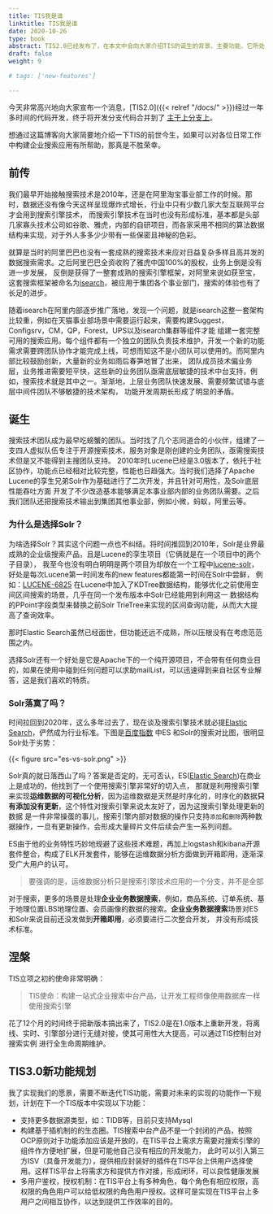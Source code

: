 ```yaml
---
title: TIS我是谁
linktitle: TIS我是谁
date: 2020-10-26
type: book
abstract: TIS2.0已经发布了，在本文中会向大家介绍TIS的诞生的背景、主要功能、它所处的企业搜索应用领域的优势，和将来的愿景
draft: false
weight: 9

# tags: ['new-features']

---
```

今天非常高兴地向大家宣布一个消息，[TIS2.0]({{< relref "/docs/" >}})经过一年多时间的代码开发，终于将开发分支代码合并到了 [主干上分支上](https://github.com/qlangtech/tis-solr)。

想通过这篇博客向大家简要地介绍一下TIS的前世今生，如果可以对各位日常工作中构建企业搜索应用有所帮助，那真是不胜荣幸。

## 前传
我们最早开始接触搜索技术是2010年，还是在阿里淘宝事业部工作的时候。那时，数据还没有像今天这样呈现爆炸式增长，行业中只有少数几家大型互联网平台才会用到搜索引擎技术，
而搜索引擎技术在当时也没有形成标准，基本都是头部几家寡头技术公司如谷歌、雅虎，内部的自研项目，而各家采用不相同的算法数据结构来实现，对于外人多多少少带有一些保密且神秘的色彩。

就算是当时的阿里巴巴也没有一套成熟的搜索技术来应对日益复杂多样且高并发的数据搜索需求。之后阿里巴巴全资收购了雅虎中国100%的股权，业务上倒是没有进一步发展，
反倒是获得了一整套成熟的搜索引擎框架，对阿里来说如获至宝，这套搜索框架被命名为[isearch](http://www.itboth.com/d/FJ3Mrq/isearch-opensearch)，被应用于集团各个事业部门，搜索的体验也有了长足的进步。

随着isearch在阿里内部逐步推广落地，发现一个问题，就是isearch这整一套架构比较重，例如在天猫事业部场景中需要运行起来，需要构建Suggest，Configsrv，CM，QP，Forest，UPS以及isearch集群等组件才能
组建一套完整可用的搜索应用。每个组件都有一个独立的团队负责技术维护，开发一个新的功能需求需要跨团队协作才能完成上线，可想而知这不是小团队可以使用的。而阿里内部比较鼓励创新，大量新的业务如雨后春笋地冒了出来，
团队成员技术偏业务层，业务推进需要短平快，这些新的业务团队亟需底层敏捷的技术中台支持，例如，搜索技术就是其中之一。渐渐地，上层业务团队快速发展、需要频繁试错与底层中间件团队不够敏捷的技术架构，
功能开发周期长形成了明显的矛盾。

## 诞生

搜索技术团队成为最早吃螃蟹的团队。当时找了几个志同道合的小伙伴，组建了一支四人虚拟队伍专注于开源搜索技术，服务对象是刚创建的业务团队，亟需搜索技术但是又不能得到主搜团队支持。
2010年时Lucene已经是3.0版本了，依托于社区协作，功能点已经相对比较完整，性能也日趋强大。当时我们选择了Apache Lucene的孪生兄弟Solr作为基础进行了二次开发，并且针对可用性，及Solr底层性能吞吐方面
开发了不少改造基本能够满足本事业部内部的业务团队需要。之后我们团队还把搜索技术输出到集团其他事业部，例如小微，蚂蚁，阿里云等。

### 为什么是选择Solr？

为啥选择Solr？其实这个问题一点也不纠结。将时间推回到2010年，Solr是业界最成熟的企业级搜索产品，且是Lucene的孪生项目（它俩就是在一个项目中的两个子目录），
我至今也没有明白明明是两个项目为却放在一个工程中[lucene-solr](https://github.com/apache/lucene-solr)，好处是每次Lucene第一时间发布的new features都能第一时间在Solr中尝鲜，
例如：[LUCENE-6825](https://issues.apache.org/jira/browse/LUCENE-6825) 在Lucene中加入了KDTree数据结构，能够优化之前使用空间区间搜索的场景，几乎在同一个发布版本中Solr已经能用到利用这一
数据结构的PPoint字段类型来替换之前Solr TrieTree来实现的区间查询功能，从而大大提高了查询效率。

那时Elastic Search虽然已经面世，但功能还远不成熟，所以压根没有在考虑范范围之内。

选择Solr还有一个好处是它是Apache下的一个纯开源项目，不会带有任何商业目的，如果在使用中碰到任何问题可以求助mailList，可以迅速得到来自社区专业解答，这是我们喜欢的特质。

### Solr落寞了吗？

时间拉回到2020年，这么多年过去了，现在谈及搜索引擎技术就必提[Elastic Search](https://www.elastic.co/cn/)，俨然成为行业标准。下图是[百度指数](http://index.baidu.com/v2/main/index.html#/trend/solr?words=solr,elasticsearch)
中ES 和Solr的搜索对比图，很明显Solr处于劣势：

{{< figure src="es-vs-solr.png"  >}}

Solr真的就日落西山了吗？答案是否定的，无可否认，ES([Elastic Search](https://www.elastic.co/cn/))在商业上是成功的，他找到了一个使用搜索引擎非常好的切入点，
那就是利用搜索引擎来实现**运维数据的可视化分析**，因为运维数据是天然是时序化的，时序化的数据**只有添加没有更新**，这个特性对搜索引擎来说太友好了，因为这搜索引擎处理更新的数据
是一件非常操蛋的事儿，搜索引擎内部对数据的操作只支持`添加`和`删除`两种数据操作，一旦有更新操作，会形成大量碎片文件后续会产生一系列问题。

ES由于他的业务特性巧妙地规避了这些技术难题，再加上logstash和kibana开源套件整合，构成了ELK开发套件，能够在运维数据分析方面做到开箱即用，逐渐深受广大用户的认可。

>要强调的是，运维数据分析只是搜索引擎技术应用的一个分支，并不是全部

对于搜索，更多的场景是处理**企业业务数据搜索**，例如，商品系统、订单系统、基于地理位置LBS地理位置、会员画像的数据的搜索。**企业业务数据搜索**场景对ES和Solr来说目前还没发做到**开箱即用**，必须要进行二次整合开发，
并没有形成技术标准。

## 涅槃

TIS立项之初的使命非常明确：
>TIS使命：构建一站式企业搜索中台产品，让开发工程师像使用数据库一样使用搜索引擎

花了12个月的时间终于把新版本搞出来了，TIS2.0是在1.0版本上重新开发，将离线、实时、引擎部分进行无缝对接，使其可用性大大提高，可以通过TIS控制台对搜索实例
进行全生命周期维护。


## TIS3.0新功能规划

我了实现我们的愿景，需要不断迭代TIS功能，需要对未来的实现的功能作一下规划，计划在下一个TIS版本中实现以下功能：

- 支持更多数据源类型，如：TIDB等，目前只支持Mysql
- 构建基于插机制的的生态圈。TIS搜索中台产品不是一个封闭的产品，按照OCP原则对于功能添加应该是开放的，在TIS平台上需求方需要对搜索引擎的组件作方便地扩展，但是可能他自己没有相应的开发能力，
  此时可以引入第三方ISV（具备开发能力），提供相应封装好的插件在TIS平台上供用户选择使用。这样TIS平台上将需求方和提供方作对接，形成闭环，可以良性健康发展
- 多用户鉴权，授权机制：在TIS平台上有多种角色，每个角色有相应权限，高权限的角色用户可以给低权限的角色用户授权。这样可是实现在TIS平台上多用户之间相互协作，以达到提供工作效率的目的。 


